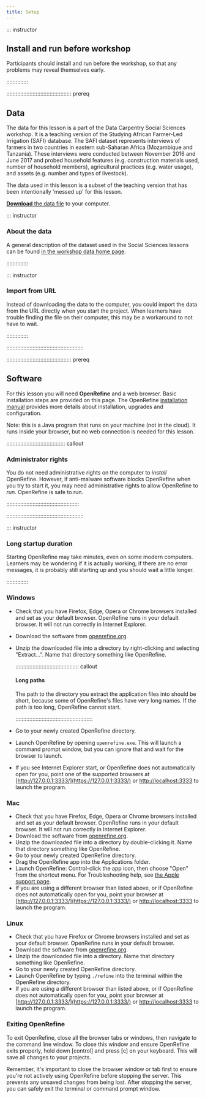 ```yaml
---
title: Setup
---
```


::: instructor

## Install and run before workshop

Participants should install and run before the workshop, so that any problems
may reveal themselves early.

::::::::::::::

::::::::::::::::::::::::::::::::::::::::::  prereq

## Data

The data for this lesson is a part of the Data Carpentry Social Sciences
workshop. It is a teaching version of the Studying African Farmer-Led
Irrigation (SAFI) database. The SAFI dataset represents interviews of farmers
in two countries in eastern sub-Saharan Africa (Mozambique and Tanzania).
These interviews were conducted between November 2016 and June 2017 and probed
household features (e.g. construction materials used, number of household
members), agricultural practices (e.g. water usage), and assets (e.g. number
and types of livestock).

The data used in this lesson
is a subset of the teaching version that has been intentionally 'messed up'
for this lesson.

[**Download** the data file](https://ndownloader.figshare.com/files/11502815)
to your computer.

::: instructor

### About the data

A general description of the dataset used in the Social Sciences lessons can
be found [in the workshop data home page](https://www.datacarpentry.org/socialsci-workshop/data/).

::::::::::::::


::: instructor

### Import from URL

Instead of downloading the data to the computer, you could import the data from
the URL directly when you start the project.
When learners have trouble finding the file on their computer, this may be a
workaround to not have to wait.

::::::::::::::

::::::::::::::::::::::::::::::::::::::::::::::::::

::::::::::::::::::::::::::::::::::::::::::  prereq

## Software

For this lesson you will need **OpenRefine** and a
web browser. Basic installation steps are provided on this page.
The OpenRefine [installation manual](https://openrefine.org/docs/manual/installing)
provides more details about installation, upgrades and configuration.

Note: this is a Java program that runs on your machine (not in the cloud).
It runs inside your browser, but no web connection is needed for this lesson.

::::::::::::::::::::::::::::::::::::::  callout

### Administrator rights

You do not need administrative rights on the computer to *install* OpenRefine.
However, if anti-malware software blocks OpenRefine when you try to start it,
you may need administrative rights to allow OpenRefine to *run*.
OpenRefine is safe to run.

:::::::::::::::::::::::::::::::::::::::::::::::

::::::::::::::::::::::::::::::::::::::::::::::::::

::: instructor

### Long startup duration

Starting OpenRefine may take minutes, even on some modern computers.
Learners may be wondering if it is actually working; if there are no error messages,
it is probably still starting up and you should wait a little longer.

::::::::::::::

### Windows

 - Check that you have Firefox, Edge, Opera or Chrome browsers installed and set
   as your default browser. OpenRefine runs in your default browser. It will not
   run correctly in Internet Explorer.
 - Download the software from [openrefine.org](https://openrefine.org).
 - Unzip the downloaded file into a directory by right-clicking and
   selecting "Extract…". Name that directory something like OpenRefine.
   
   :::::::::::::::::::::::::::::::::::::::::  callout

   #### Long paths

   The path to the directory you extract the application files into should be
   short, because some of OpenRefine's files have very long names. If the path is
   too long, OpenRefine cannot start.
   
   ::::::::::::::::::::::::::::::::::::::::::::::::::
   
 - Go to your newly created OpenRefine directory.
 - Launch OpenRefine by opening `openrefine.exe`. This will launch a command prompt window,
   but you can ignore that and wait for the browser to launch.
 - If you see Internet Explorer start, or OpenRefine does not automatically
   open for you, point one of the supported browsers at [http://127.0.0.1:3333/](https://127.0.0.1:3333/) or
   [http://localhost:3333](https://localhost:3333) to launch the program.

### Mac

 - Check that you have Firefox, Edge, Opera or Chrome browsers installed and set as your
   default browser. OpenRefine runs in your default browser. It will not run
   correctly in Internet Explorer.
 - Download the software from [openrefine.org](https://openrefine.org).
 - Unzip the downloaded file into a directory by double-clicking it. Name
   that directory something like OpenRefine.
 - Go to your newly created OpenRefine directory.
 - Drag the OpenRefine app into the Applications folder.
 - Launch OpenRefine: Control-click the app icon, then
   choose "Open" from the shortcut menu. For Troubleshooting help, see
   [the Apple support page](https://support.apple.com/guide/mac-help/open-a-mac-app-from-an-unidentified-developer-mh40616/mac).
 - If you are using a different browser than listed above, or if OpenRefine does not automatically
   open for you, point your browser at [http://127.0.0.1:3333/](https://127.0.0.1:3333/) or
   [http://localhost:3333](https://localhost:3333) to launch the program.

### Linux

 - Check that you have Firefox or Chrome browsers installed and set as your
   default browser. OpenRefine runs in your default browser.
 - Download the software from [openrefine.org](https://openrefine.org).
 - Unzip the downloaded file into a directory. Name that directory something like OpenRefine.
 - Go to your newly created OpenRefine directory.
 - Launch OpenRefine by typing `./refine` into the terminal within the OpenRefine directory.
 - If you are using a different browser than listed above, or if OpenRefine does not automatically
   open for you, point your browser at [http://127.0.0.1:3333/](https://127.0.0.1:3333/) or
   [http://localhost:3333](https://localhost:3333) to launch the program.

### Exiting OpenRefine

To exit OpenRefine, close all the browser tabs or windows, then navigate to the command line window. 
To close this window and ensure OpenRefine exits properly, hold down [control] and press [c] on your keyboard. 
This will save all changes to your projects.  

Remember, it's important to close the browser window or tab first to ensure you're not actively using OpenRefine 
before stopping the server. This prevents any unsaved changes from being lost. After stopping the server, you can 
safely exit the terminal or command prompt window.
